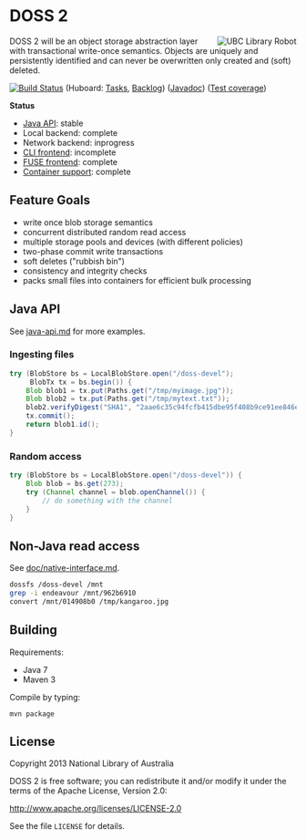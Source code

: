 DOSS 2
======

<a href="https://secure.flickr.com/photos/ubclibrary/3676876746/"><img src="https://farm3.staticflickr.com/2626/3676876746_7b20ff04ed_n.jpg" align="right" alt="UBC Library Robot"></a>

DOSS 2 will be an object storage abstraction layer with transactional
write-once semantics.  Objects are uniquely and persistently
identified and can never be overwritten only created and (soft)
deleted.

[![Build Status](https://travis-ci.org/nla/doss.png?branch=master)](https://travis-ci.org/nla/doss)
(Huboard: [Tasks](http://huboard.com/nla/doss/board),
          [Backlog](http://huboard.com/nla/doss/backlog))
([Javadoc](http://nla.github.io/doss/apidocs/))
([Test coverage](http://nla.github.io/doss/coverage/))

**Status**

* [Java API](doc/java-api.md): stable
* Local backend: complete
* Network backend: inprogress
* [CLI frontend](https://github.com/nla/doss/issues/5): incomplete
* [FUSE frontend](doc/native-interface.md): complete
* [Container support](doc/archive-formats.md): complete

Feature Goals
-------------

* write once blob storage semantics
* concurrent distributed random read access
* multiple storage pools and devices (with different policies)
* two-phase commit write transactions
* soft deletes ("rubbish bin")
* consistency and integrity checks
* packs small files into containers for efficient bulk processing

Java API
--------

See [java-api.md](doc/java-api.md) for more examples.

### Ingesting files

```java
try (BlobStore bs = LocalBlobStore.open("/doss-devel");
     BlobTx tx = bs.begin()) {    
    Blob blob1 = tx.put(Paths.get("/tmp/myimage.jpg"));
    Blob blob2 = tx.put(Paths.get("/tmp/mytext.txt"));
    blob2.verifyDigest("SHA1", "2aae6c35c94fcfb415dbe95f408b9ce91ee846ed");
    tx.commit();
    return blob1.id();
}
```

### Random access

```java
try (BlobStore bs = LocalBlobStore.open("/doss-devel")) {
    Blob blob = bs.get(273);
    try (Channel channel = blob.openChannel()) {
        // do something with the channel
    }
}
```

Non-Java read access
--------------------

See [doc/native-interface.md](doc/native-interface.md).

```sh
dossfs /doss-devel /mnt
grep -i endeavour /mnt/962b6910
convert /mnt/014908b0 /tmp/kangaroo.jpg
```

Building
--------

Requirements:

* Java 7
* Maven 3

Compile by typing:

    mvn package

License
-------

Copyright 2013 National Library of Australia

DOSS 2 is free software; you can redistribute it and/or modify it under
the terms of the Apache License, Version 2.0:

http://www.apache.org/licenses/LICENSE-2.0

See the file `LICENSE` for details.
